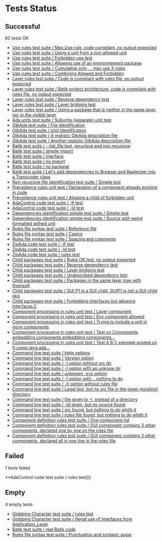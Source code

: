 # Tests Status

## Successful

   62 tests OK

  - [Use rules test suite / May_Use rule, code compliant, no output expected]()
  - [Use rules test suite / Using a unit from a non allowed unit]()
  - [Use rules test suite / Forbidden use test]()
  - [Use rules test suite / Allowing use of an environnement package]()
  - [Use rules test suite / Cumulative only ... may use X rules]()
  - [Use rules test suite / Combining Allowed and Forbidden]()
  - [Layer rules test suite / Code is compliant with rules file, no output expected]()
  - [Layer rules test suite / Batik project architecture, code is compliant with rules file, no output expected]()
  - [Layer rules test suite / Reverse dependency test]()
  - [Layer rules test suite / Layer bridging test]()
  - [Layer rules test suite / Using a package that is neither in the same layer, nor in the visible layer]()
  - [Ada units test suite / Subunits (separate) unit test]()
  - [GtkAda test suite / File Identification]()
  - [GtkAda test suite / Unit Identification]()
  - [GtkAda test suite / A realistic GtkAda description file]()
  - [GtkAda test suite / Another realistic GtkAda description file]()
  - [Batik test suite / --list_file test, recursive and non recursive]()
  - [Batik test suite / simple import]()
  - [Batik test suite / interface]()
  - [Batik test suite / no import]()
  - [Batik test suite / no package]()
  - [Batik test suite / Let's add dependencies to Browser and Rasterizer into a Transcoder class]()
  - [Non recursive file identification test suite / Simple test]()
  - [Precedence rules unit test / Declaration of a component already existing in code]()
  - [Precedence rules unit test / Alowing a child of forbidden unit]()
  - [AdaControl code test suite / -lf test]()
  - [AdaControl code test suite / -ld test]()
  - [Dependencies identification simple test suite / Simple test]()
  - [Dependencies identification simple test suite / Source with weird formatted withed unit]()
  - [Rules file syntax test suite / Reference file]()
  - [Rules file syntax test suite / Casing]()
  - [Rules file syntax test suite / Spacing and comments]()
  - [ZipAda code test suite / -lf test]()
  - [ZipAda code test suite / -ld test]()
  - [ZipAda code test suite / rules test]()
  - [Child packages test suite / Rules OK test, no output expected]()
  - [Child packages test suite / Reverse dependency test]()
  - [Child packages test suite / Layer bridging test]()
  - [Child packages test suite / Undescribed dependency test]()
  - [Child packages test suite / Packages in the same layer may with themself]()
  - [Child packages test suite / GUI.P1 is a GUI child, GUIP1 is not a GUI child pkg]()
  - [Child packages test suite / Forbidding Interfaces but allowing Interfaces.C]()
  - [Component processing in rules unit test / Layer component]()
  - [Component processing in rules unit test / Env component allowed]()
  - [Component processing in rules unit test / Trying to include a unit in more components]()
  - [Component processing in rules unit test / Test on Components embedding components embedding components...]()
  - [Component processing in rules unit test / Test A B C exemple posted on fr.comp.lang.ada...]()
  - [Command line test suite / Help options]()
  - [Command line test suite / Version option]()
  - [Command line test suite / -I option without src dir]()
  - [Command line test suite / -I option with an unknow dir]()
  - [Command line test suite / unknown -xyz option]()
  - [Command line test suite / -I option with... nothing to do]()
  - [Command line test suite / -lr option without rules file]()
  - [Command line test suite / Legal line, but no src file in the given (existing) directory]()
  - [Command line test suite / file given to -I, instead of a directory]()
  - [Command line test suite / -ld given, but no source found]()
  - [Command line test suite / src found, but nothing to do whith it]()
  - [Command line test suite / rules file found, but nothing to do whith it]()
  - [Component definition rules test suite / One component list]()
  - [Component definition rules test suite / GUI component contains 3 other components, declared one by one on the rules file]()
  - [Component definition rules test suite / GUI component contains 3 other components, declared all in one line in the rules file]()

## Failed

   1 tests failed

**AdaControl code test suite / rules test]()

## Empty

   4 empty tests

  - [Globbing Character test suite / rules test]()
  - [Globbing Character test suite / illegal use of Interfaces from Application_Layer]()
  - [Batik test suite / real Batik code]()
  - [Rules file syntax test suite / Punctuation and syntaxic sugar]()
